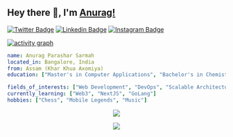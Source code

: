 ## Hey there 👋, I'm [Anurag!](https://github.com/anuragpsarmah/)

[![Twitter Badge](https://img.shields.io/badge/-Twitter-00acee?style=flat-square&logo=Twitter&logoColor=white)](https://twitter.com/anuragpsarmah)
[![Linkedin Badge](https://img.shields.io/badge/-LinkedIn-0e76a8?style=flat-square&logo=Linkedin&logoColor=white)](https://linkedin.com/in/anuragpsarmah)
[![Instagram Badge](https://img.shields.io/badge/-Instagram-e4405f?style=flat-square&logo=Instagram&logoColor=white)](https://instagram.com/_anuragsarmah/)

[![activity graph](https://github-readme-activity-graph.vercel.app/graph?username=anuragpsarmah&theme=github-dark-dimmed&custom_title=Anurag's%20Activity%20Graph&hide_border=true)](https://github.com/ashutosh00710/github-readme-activity-graph)

```yaml
name: Anurag Parashar Sarmah
located_in: Bangalore, India
from: Assam (Khar Khua Axomiya)
education: ["Master's in Computer Applications", "Bachelor's in Chemistry"]

fields_of_interests: ["Web Development", "DevOps", "Scalable Architecture"]
currently_learning: ["Web3", "NextJS", "GoLang"]
hobbies: ["Chess", "Mobile Legends", "Music"]
```

<p align="center"><a align="center" href="https://github.com/anuraghazra/github-readme-stats"><img align="center" src="https://github-readme-stats.vercel.app/api/top-langs/?username=anuragpsarmah&layout=compact&theme=dark&hide_border=true" /></a></p>

<p align="center">
  <img src="https://capsule-render.vercel.app/api?type=waving&color=gradient&height=60&section=footer"/>
</p>

